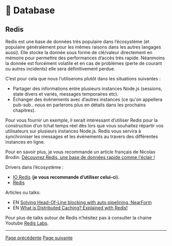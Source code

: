 # 💾 Database

## Redis

Redis est une base de données très populaire dans l’écosystème (et populaire généralement pour les mêmes raisons dans les autres langages aussi). Elle stocke la donnée sous forme de clé/valeur directement en mémoire pour permettre des performances d’accès très rapide. Néanmoins la donnée est forcément volatile et en cas de problèmes (perte de courant ou autres incidents) elle sera définitivement perdue.

C’est pour cela que nous l’utiliserons plutôt dans les situations suivantes :

- Partager des informations entre plusieurs instances Node.js (sessions, state divers et variés, messages temporaires etc).
- Échanger des évènements avec d’autres instances (ce qu'on appellera pub-sub.. nous en parlerons plus en détails dans les prochains chapitres).

Pour vous fournir un exemple, il serait intéressant d’utiliser Redis pour la construction d’un tchat temps réel dès lors que vous souhaitez répartir vos utilisateurs sur plusieurs instances Node.js. Redis vous servira à synchroniser les messages et les événements au travers des différentes instances en ligne.

Pour en savoir plus, je vous recommande un article français de Nicolas Brodin: [Découvrez Redis, une base de données rapide comme l'éclair !](https://blog.nicolas.brondin-bernard.com/redis-une-base-de-donnees-rapide-comme-l-eclair/)

Drivers dans l’écosystème :

- [IO Redis](https://github.com/luin/ioredis) (**je vous recommande d’utiliser celui-ci**).
- [Redis](https://github.com/NodeRedis/node-redis)

Articles ou talks:

- EN [Solving Head-Of-Line blocking with auto pipelining, NearForm](https://www.youtube.com/watch?v=0L0ER4pZbX4)
- EN [What is Distributed Caching? Explained with Redis!](https://www.youtube.com/watch?v=U3RkDLtS7uY)

Pour plus de talks autour de Redis n’hésitez pas à consulter la chaine Youtube [Redis Labs](https://www.youtube.com/c/Redislabs/featured).

---
[Page précédente](./mongodb.md)
[Page suivante](./sqlite.md)